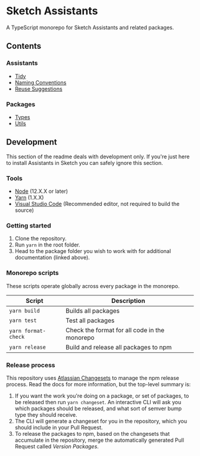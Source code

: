 # Sketch Assistants

A TypeScript monorepo for Sketch Assistants and related packages.

## Contents

### Assistants

- [Tidy](./assistants/tidy)
- [Naming Conventions](./assistants/naming-conventions)
- [Reuse Suggestions](./assistants/reuse-suggestions)

### Packages

- [Types](./packages/types)
- [Utils](./packages/utils)

## Development

This section of the readme deals with development only. If you're just here to install Assistants in
Sketch you can safely ignore this section.

### Tools

- [Node](https://nodejs.org/en/download/) (12.X.X or later)
- [Yarn](https://classic.yarnpkg.com/en/docs/install) (1.X.X)
- [Visual Studio Code](https://code.visualstudio.com/) (Recommended editor, not required to build
  the source)

### Getting started

1. Clone the repository.
1. Run `yarn` in the root folder.
1. Head to the package folder you wish to work with for additional documentation (linked above).

### Monorepo scripts

These scripts operate globally across every package in the monorepo.

| Script              | Description                                   |
| ------------------- | --------------------------------------------- |
| `yarn build`        | Builds all packages                           |
| `yarn test`         | Test all packages                             |
| `yarn format-check` | Check the format for all code in the monorepo |
| `yarn release`      | Build and release all packages to npm         |

### Release process

This repository uses [Atlassian Changesets](https://github.com/atlassian/changesets) to manage the
npm release process. Read the docs for more information, but the top-level summary is:

1. If you want the work you're doing on a package, or set of packages, to be released then run
   `yarn changeset`. An interactive CLI will ask you which packages should be released, and what
   sort of semver bump type they should receive.
1. The CLI will generate a changeset for you in the repository, which you should include in your
   Pull Request.
1. To release the packages to npm, based on the changesets that accumulate in the repository, merge
   the automatically generated Pull Request called _Version Packages_.
